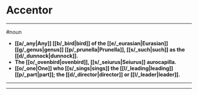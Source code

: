 # Accentor
---
#noun
- **[[a/_any|Any]] [[b/_bird|bird]] of the [[e/_eurasian|Eurasian]] [[g/_genus|genus]] [[p/_prunella|Prunella]], [[s/_such|such]] as the [[d/_dunnock|dunnock]].**
- **The [[o/_ovenbird|ovenbird]], [[s/_seiurus|Seiurus]] aurocapilla.**
- **[[o/_one|One]] who [[s/_sings|sings]] the [[l/_leading|leading]] [[p/_part|part]]; the [[d/_director|director]] or [[l/_leader|leader]].**
---
---
